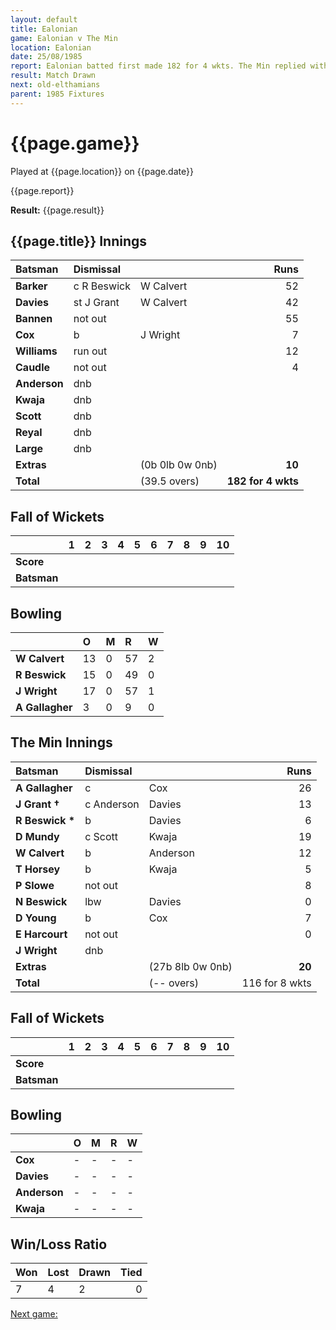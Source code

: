 ```yaml
---
layout: default
title: Ealonian
game: Ealonian v The Min
location: Ealonian
date: 25/08/1985
report: Ealonian batted first made 182 for 4 wkts. The Min replied with 116 for 8 wkts.
result: Match Drawn
next: old-elthamians
parent: 1985 Fixtures
---
```


# {{page.game}}

Played at {{page.location}} on {{page.date}}

{{page.report}}

**Result:** {{page.result}}

## {{page.title}} Innings

| Batsman | Dismissal |  | Runs |
|:---|:---|---|---:|
| **Barker** | c R Beswick | W Calvert | 52 | 
| **Davies** | st J Grant | W Calvert | 42 | 
| **Bannen** | not out |  | 55 | 
| **Cox** | b | J Wright | 7 | 
| **Williams** | run out |  | 12 | 
| **Caudle** | not out |  | 4 | 
| **Anderson** | dnb |  |  |
| **Kwaja** | dnb |  |  | 
| **Scott** | dnb |  |  | 
| **Reyal** | dnb |  |  |
| **Large** | dnb |  |  | 
| **Extras** | | (0b 0lb 0w 0nb) | **10** | 
| **Total** | | (39.5 overs) | **182 for 4 wkts** | 

## Fall of Wickets

| | 1 | 2 | 3 | 4 | 5 | 6 | 7 | 8 | 9 | 10 |
|---|:---:|:---:|:---:|:---:|:---:|:---:|:---:|:---:|:---:|:---:|
| **Score** |  |  |  |  |  |  |  |  |  |  |
| **Batsman** |  |  |  |  |  |  |  |  |  |  |

## Bowling

| | O | M | R | W |
|---|:---|:---|:---|:---|
| **W Calvert** | 13 | 0 | 57 | 2 | 
| **R Beswick** | 15 | 0 | 49 | 0 | 
| **J Wright** | 17 | 0 | 57 | 1 | 
| **A Gallagher** | 3 | 0 | 9 | 0 | 

## The Min Innings

| Batsman | Dismissal |  | Runs |
|:---|:---|---|---:|
| **A Gallagher** | c | Cox | 26 | 
| **J Grant &#8224;** | c Anderson | Davies | 13 | 
| **R Beswick &#42;** | b | Davies | 6 | 
| **D Mundy** | c Scott  | Kwaja | 19 | 
| **W Calvert** | b | Anderson | 12 | 
| **T Horsey** | b | Kwaja | 5 | 
| **P Slowe** | not out |  | 8 | 
| **N Beswick** | lbw | Davies | 0 | 
| **D Young** | b | Cox | 7 |
| **E Harcourt** | not out |  | 0 | 
| **J Wright** | dnb |  |  | 
| **Extras** | | (27b 8lb 0w 0nb) | **20** | 
| **Total** | | (-- overs) | 116 for 8 wkts | 

## Fall of Wickets

| | 1 | 2 | 3 | 4 | 5 | 6 | 7 | 8 | 9 | 10 |
|---|:---:|:---:|:---:|:---:|:---:|:---:|:---:|:---:|:---:|:---:|
| **Score** |  |  |  |  |  |  |  |  |  |  |
| **Batsman** |  |  |  |  |  |  |  |  |  |  |

## Bowling

| | O | M | R | W |
|---|:---|:---|:---|:---|
| **Cox** | - | - | - | - | 
| **Davies** | - | - | - | - | 
| **Anderson** | - | - | - | - | 
| **Kwaja** | - | - | - | - | 

## Win/Loss Ratio

| Won | Lost | Drawn | Tied |
|:---|:---|:---|---:|
| 7 | 4 | 2 | 0 |

[Next game:]({{page.next}})